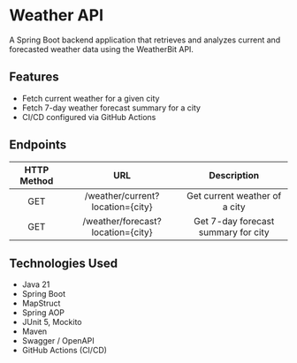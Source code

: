# Weather API
A Spring Boot backend application that retrieves and analyzes current and forecasted weather data using the WeatherBit API.

## Features
- Fetch current weather for a given city
- Fetch 7-day weather forecast summary for a city
- CI/CD configured via GitHub Actions

## Endpoints
| HTTP Method  |                 URL                 |             Description              |
|:------------:|:-----------------------------------:|:------------------------------------:|
|     GET      |  /weather/current?location={city}   |    Get current weather of a city     |
|     GET      |  /weather/forecast?location={city}  | Get 7-day forecast summary for city  |

## Technologies Used
- Java 21
- Spring Boot
- MapStruct
- Spring AOP
- JUnit 5, Mockito
- Maven
- Swagger / OpenAPI
- GitHub Actions (CI/CD)
